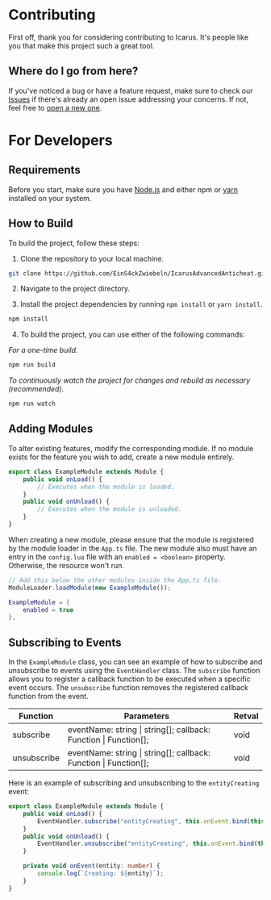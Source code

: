 # Contributing

First off, thank you for considering contributing to Icarus. It's people like you that make this project such a great tool.

## Where do I go from here?

If you've noticed a bug or have a feature request, make sure to check our [Issues](https://github.com/EinS4ckZwiebeln/IcarusAdvancedAnticheat/issues) if there's already an open issue addressing your concerns. If not, feel free to [open a new one](https://github.com/EinS4ckZwiebeln/IcarusAdvancedAnticheat/issues/new).

# For Developers

## Requirements

Before you start, make sure you have [Node.js](https://nodejs.org/en/download/current) and either npm or [yarn](https://classic.yarnpkg.com/lang/en/docs/install/#windows-stable) installed on your system.

## How to Build

To build the project, follow these steps:

1. Clone the repository to your local machine.

```bash
git clone https://github.com/EinS4ckZwiebeln/IcarusAdvancedAnticheat.git
```

2. Navigate to the project directory.

3. Install the project dependencies by running `npm install` or `yarn install`.

```bash
npm install
```

4. To build the project, you can use either of the following commands:

_For a one-time build._

```bash
npm run build
```

_To continuously watch the project for changes and rebuild as necessary (recommended)._

```bash
npm run watch
```

## Adding Modules

To alter existing features, modify the corresponding module. If no module exists for the feature you wish to add, create a new module entirely.

```typescript
export class ExampleModule extends Module {
    public void onLoad() {
        // Executes when the module is loaded.
    }
    public void onUnload() {
        // Executes when the module is unloaded.
    }
}
```

When creating a new module, please ensure that the module is registered by the module loader in the `App.ts` file. The new module also must have an entry in the `config.lua` file with an `enabled = <boolean>` property. Otherwise, the resource won't run.

```typescript
// Add this below the other modules inside the App.ts file.
ModuleLoader.loadModule(new ExampleModule());
```

```lua
ExampleModule = {
    enabled = true
},
```

## Subscribing to Events

In the `ExampleModule` class, you can see an example of how to subscribe and unsubscribe to events using the `EventHandler` class. The `subscribe` function allows you to register a callback function to be executed when a specific event occurs. The `unsubscribe` function removes the registered callback function from the event.

| Function    | Parameters                                                       | Retval |
| ----------- | ---------------------------------------------------------------- | ------ |
| subscribe   | eventName: string \| string[]; callback: Function \| Function[]; | void   |
| unsubscribe | eventName: string \| string[]; callback: Function \| Function[]; | void   |

Here is an example of subscribing and unsubscribing to the `entityCreating` event:

```typescript
export class ExampleModule extends Module {
    public void onLoad() {
        EventHandler.subscribe("entityCreating", this.onEvent.bind(this));
    }
    public void onUnload() {
        EventHandler.unsubscribe("entityCreating", this.onEvent.bind(this));
    }

    private void onEvent(entity: number) {
        console.log(`Creating: ${entity}`);
    }
}
```
